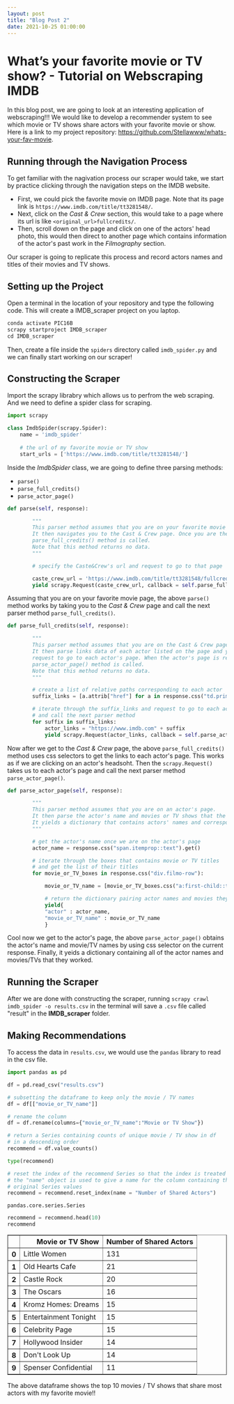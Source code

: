 ```yaml
---
layout: post
title: "Blog Post 2"
date: 2021-10-25 01:00:00
---
```


# What’s your favorite movie or TV show? - Tutorial on Webscraping IMDB

In this blog post, we are going to look at an interesting application of webscraping!!! We would like to develop a recommender system to see which movie or TV shows share actors with your favorite movie or show. \
Here is a link to my project repository: <https://github.com/Stellawww/whats-your-fav-movie>.

## Running through the Navigation Process

To get familiar with the nagivation process our scraper would take, we start by practice clicking through the navigation steps on the IMDB website.
* First, we could pick the favorite movie on IMDB page. Note that its page link is 
`https://www.imdb.com/title/tt3281548/`.
* Next, click on the *Cast & Crew* section, this would take to a page where its url is like `<original_url>fullcredits/`.
* Then, scroll down on the page and click on one of the actors' head photo, this would then direct to another page which contains information of the actor's past work in the *Filmography* section.

Our scraper is going to replicate this process and record actors names and titles of their movies and TV shows.

## Setting up the Project

Open a terminal in the location of your repository and type the following code. This will create a IMDB_scraper project on you laptop.


```python
conda activate PIC16B
scrapy startproject IMDB_scraper
cd IMDB_scraper
```

Then, create a file inside the `spiders` directory called `imdb_spider.py` and we can finally start working on our scraper!

## Constructing the Scraper

Import the scrapy librabry which allows us to perfrom the web scraping.
And we need to define a spider class for scraping. 


```python
import scrapy

class ImdbSpider(scrapy.Spider):
    name = 'imdb_spider'
    
    # the url of my favorite movie or TV show
    start_urls = ['https://www.imdb.com/title/tt3281548/']

```

Inside the *ImdbSpider* class, we are going to define three parsing methods: 
* `parse()`
* `parse_full_credits()`
* `parse_actor_page()`


```python
def parse(self, response):

        """
        This parser method assumes that you are on your favorite movie page.
        It then navigates you to the Cast & Crew page. Once you are there,
        parse_full_credits() method is called. 
        Note that this method returns no data.
        """

        # specify the Caste&Crew's url and request to go to that page

        caste_crew_url = 'https://www.imdb.com/title/tt3281548/fullcredits/'
        yield scrapy.Request(caste_crew_url, callback = self.parse_full_credits)
```

Assuming that you are on your favorite movie page, the above `parse()` method works by taking you to the *Cast & Crew* page and call the next parser method `parse_full_credits()`.


```python
def parse_full_credits(self, response):

        """
        This parser method assumes that you are on the Cast & Crew page. 
        It then parse links data of each actor listed on the page and yield a
        request to go to each actor's page. When the actor's page is reached,
        parse_actor_page() method is called.
        Note that this method returns no data.
        """

        # create a list of relative paths corresponding to each actor
        suffix_links = [a.attrib["href"] for a in response.css("td.primary_photo a")]

        # iterate through the suffix_links and request to go to each actor's page
        # and call the next parser method
        for suffix in suffix_links:
            actor_links = "https://www.imdb.com" + suffix
            yield scrapy.Request(actor_links, callback = self.parse_actor_page)
```

Now after we get to the *Cast & Crew* page, the above `parse_full_credits()` method uses css selectors to get the links to each actor's page. This works as if we are clicking on an actor's headsoht. Then the `scrapy.Request()` takes us to each actor's page and call the next parser method `parse_actor_page()`. 


```python
def parse_actor_page(self, response):

        """
        This parser method assumes that you are on an actor's page. 
        It then parse the actor's name and movies or TV shows that the actor participated in.
        It yields a dictionary that contains actors' names and corresponding movies.
        """

        # get the actor's name once we are on the actor's page
        actor_name = response.css("span.itemprop::text").get()

        # iterate through the boxes that contains movie or TV titles
        # and get the list of their titles 
        for movie_or_TV_boxes in response.css("div.filmo-row"):

            movie_or_TV_name = [movie_or_TV_boxes.css("a:first-child::text").get()]

            # return the dictionary pairing actor names and movies they worked 
            yield{
            "actor" : actor_name, 
            "movie_or_TV_name" : movie_or_TV_name
            }
```

Cool now we get to the actor's page, the above `parse_actor_page()` obtains the actor's name and movie/TV names by using css selector on the current response. Finally, it yeids a dictionary containing all of the actor names and movies/TVs that they worked.

## Running the Scraper

After we are done with constructing the scraper, running `scrapy crawl imdb_spider -o results.csv` in the terminal will save a `.csv` file called "result" in the **IMDB_scraper** folder. 

## Making Recommendations 

To access the data in `results.csv`, we would use the `pandas` library to read in the csv file.


```python
import pandas as pd
```


```python
df = pd.read_csv("results.csv")
```


```python
# subsetting the dataframe to keep only the movie / TV names
df = df[["movie_or_TV_name"]]

# rename the column
df = df.rename(columns={"movie_or_TV_name":"Movie or TV Show"})
```


```python
# return a Series containing counts of unique movie / TV show in df 
# in a descending order
recommend = df.value_counts()

type(recommend)

# reset the index of the recommend Series so that the index is treated as a column
# the "name" object is used to give a name for the column containing the 
# original Series values
recommend = recommend.reset_index(name = "Number of Shared Actors")
```




    pandas.core.series.Series




```python
recommend = recommend.head(10)
recommend
```




<div>
<style scoped>
    .dataframe tbody tr th:only-of-type {
        vertical-align: middle;
    }

    .dataframe tbody tr th {
        vertical-align: top;
    }

    .dataframe thead th {
        text-align: right;
    }
</style>
<table border="1" class="dataframe">
  <thead>
    <tr style="text-align: right;">
      <th></th>
      <th>Movie or TV Show</th>
      <th>Number of Shared Actors</th>
    </tr>
  </thead>
  <tbody>
    <tr>
      <th>0</th>
      <td>Little Women</td>
      <td>131</td>
    </tr>
    <tr>
      <th>1</th>
      <td>Old Hearts Cafe</td>
      <td>21</td>
    </tr>
    <tr>
      <th>2</th>
      <td>Castle Rock</td>
      <td>20</td>
    </tr>
    <tr>
      <th>3</th>
      <td>The Oscars</td>
      <td>16</td>
    </tr>
    <tr>
      <th>4</th>
      <td>Kromz Homes: Dreams</td>
      <td>15</td>
    </tr>
    <tr>
      <th>5</th>
      <td>Entertainment Tonight</td>
      <td>15</td>
    </tr>
    <tr>
      <th>6</th>
      <td>Celebrity Page</td>
      <td>15</td>
    </tr>
    <tr>
      <th>7</th>
      <td>Hollywood Insider</td>
      <td>14</td>
    </tr>
    <tr>
      <th>8</th>
      <td>Don't Look Up</td>
      <td>14</td>
    </tr>
    <tr>
      <th>9</th>
      <td>Spenser Confidential</td>
      <td>11</td>
    </tr>
  </tbody>
</table>
</div>



The above dataframe shows the top 10 movies / TV shows that share most actors with my favorite movie!!
